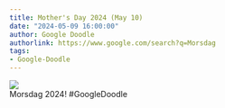 ```yaml
---
title: Mother's Day 2024 (May 10)
date: "2024-05-09 16:00:00"
author: Google Doodle
authorlink: https://www.google.com/search?q=Morsdag
tags:
- Google-Doodle
---
```

<img src="https://www.google.com/logos/doodles/2024/mothers-day-2024-may-10-6753651837110511-l.png" referrerpolicy="no-referrer"><br>Morsdag 2024! #GoogleDoodle